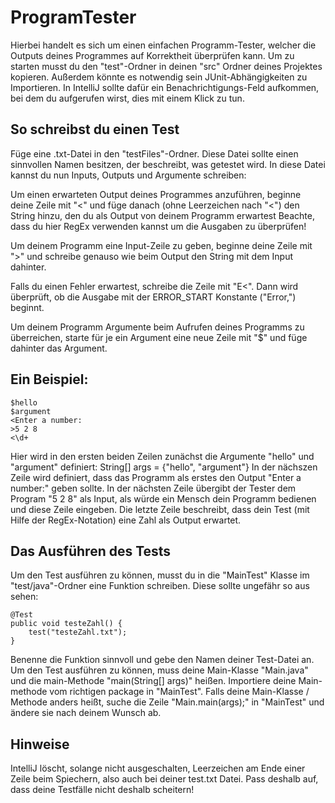 # ProgramTester
Hierbei handelt es sich um einen einfachen Programm-Tester, welcher
die Outputs deines Programmes auf Korrektheit überprüfen kann.
Um zu starten musst du den "test"-Ordner in deinen "src" Ordner deines
Projektes kopieren. Außerdem könnte es notwendig sein JUnit-Abhängigkeiten zu Importieren.
In IntelliJ sollte dafür ein Benachrichtigungs-Feld aufkommen, bei dem du aufgerufen
wirst, dies mit einem Klick zu tun.

## So schreibst du einen Test
Füge eine .txt-Datei in den "testFiles"-Ordner. Diese Datei sollte
einen sinnvollen Namen besitzen, der beschreibt, was getestet wird.
In diese Datei kannst du nun Inputs, Outputs und Argumente schreiben:

Um einen erwarteten Output deines Programmes anzuführen, beginne deine Zeile mit
"<" und füge danach (ohne Leerzeichen nach "<") den String hinzu, den du als Output von deinem Programm erwartest
Beachte, dass du hier RegEx verwenden kannst um die Ausgaben zu überprüfen!

Um deinem  Programm eine Input-Zeile zu geben, beginne deine Zeile mit ">" und schreibe genauso wie beim Output
den String mit dem Input dahinter.

Falls du einen Fehler erwartest, schreibe die Zeile mit "E<". Dann wird überprüft, ob die Ausgabe mit der
ERROR_START Konstante ("Error,") beginnt.

Um deinem Programm Argumente beim Aufrufen deines Programms zu überreichen,
starte für je ein Argument eine neue Zeile mit "$" und füge dahinter das Argument.

## Ein Beispiel:
    $hello
    $argument
    <Enter a number:
    >5 2 8
    <\d+

Hier wird in den ersten beiden Zeilen zunächst die Argumente "hello" und "argument" definiert: String[] args = {"hello", "argument"}
In der nächszen Zeile wird definiert, dass das Programm als erstes den Output "Enter a number:" geben sollte.
In der nächsten Zeile übergibt der Tester dem Program "5 2 8" als Input, als würde ein Mensch dein Programm bedienen und diese Zeile eingeben.
Die letzte Zeile beschreibt, dass dein Test (mit Hilfe der RegEx-Notation) eine Zahl als Output erwartet.

## Das Ausführen des Tests
Um den Test ausführen zu können, musst du in die "MainTest" Klasse im "test/java"-Ordner eine Funktion schreiben.
Diese sollte ungefähr so aus sehen:

    @Test
    public void testeZahl() {
        test("testeZahl.txt");
    }

Benenne die Funktion sinnvoll und gebe den Namen deiner Test-Datei an.
Um den Test ausführen zu können, muss deine Main-Klasse "Main.java" und die main-Methode "main(String[] args)" heißen.
Importiere deine Main-methode vom richtigen package in "MainTest".
Falls deine Main-Klasse / Methode anders heißt, suche die Zeile "Main.main(args);" in "MainTest" und ändere sie nach deinem Wunsch ab.

## Hinweise
IntelliJ löscht, solange nicht ausgeschalten, Leerzeichen am Ende einer Zeile beim Spiechern, also auch bei deiner test.txt Datei.
Pass deshalb auf, dass deine Testfälle nicht deshalb scheitern!